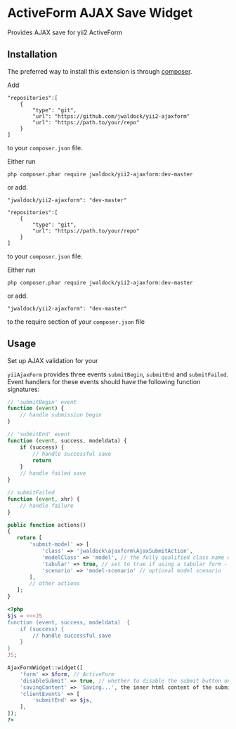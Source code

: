 ActiveForm AJAX Save Widget
===========================
Provides AJAX save for yii2 ActiveForm

Installation
------------

The preferred way to install this extension is through [composer](http://getcomposer.org/download/).

Add

```
"repositories":[
    {
        "type": "git",
        "url": "https://github.com/jwaldock/yii2-ajaxform"
        "url": "https://path.to/your/repo"
    }
]
```

to your `composer.json` file.

Either run

```
php composer.phar require jwaldock/yii2-ajaxform:dev-master
```

or add.

```
"jwaldock/yii2-ajaxform": "dev-master"
```

```
"repositories":[
    {
        "type": "git",
        "url": "https://path.to/your/repo"
    }
]
```

to your `composer.json` file.

Either run

```
php composer.phar require jwaldock/yii2-ajaxform:dev-master
```

or add.

```
"jwaldock/yii2-ajaxform": "dev-master"
```

to the require section of your `composer.json` file

Usage
-----
Set up AJAX validation for your 

`yiiAjaxForm` provides three events `submitBegin`, `submitEnd` and `submitFailed`. 
Event handlers for these events should have the following function signatures:


```js
// 'submitBegin' event
function (event) {
    // handle submission begin
}
```

```js
// 'submitEnd' event
function (event, success, modeldata) {
    if (success) {
        // handle successful save
        return
    }
    // handle failed save
}
```

```js
// submitFailed
function (event, xhr) {
    // handle failure
}
```

```php
public function actions()
{
   return [
       'submit-model' => [
           'class' => 'jwaldock\ajaxform\AjaxSubmitAction',
           'modelClass' => 'model', // the fully qualified class name of the model  
           'tabular' => true, // set to true if using a tabular form - defaults to false
           'scenario' => 'model-scenario' // optional model scenario
       ],
       // other actions
   ];
}
```


```php
<?php 
$js = <<<JS
function (event, success, modeldata)  {
    if (success) {
        // handle successful save
    }
}
JS;

AjaxFormWidget::widget([
    'form' => $form, // ActiveForm
    'disableSubmit' => true, // whether to disable the submit button on submitting the form
    'savingContent' => 'Saving...', the inner html content of the submit button when saving
    'clientEvents' => [
        'submitEnd' => $js,
    ],
]);
?>
```
